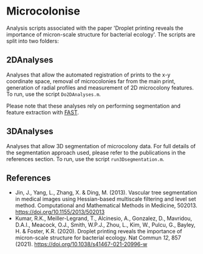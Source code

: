 # Microcolonise

Analysis scripts associated with the paper 'Droplet printing reveals the importance of micron-scale structure for bacterial ecology'. The scripts are split into two folders:

## 2DAnalyses

Analyses that allow the automated registration of prints to the x-y coordinate space, removal of microcolonies far from the main print, generation of radial profiles and measurement of 2D microcolony features. To run, use the script `Do2DAnalyses.m`.

Please note that these analyses rely on performing segmentation and feature extraction with [FAST](https://github.com/Pseudomoaner/FAST).

## 3DAnalyses

Analyses that allow 3D segmentation of microcolony data. For full details of the segmentation approach used, please refer to the publications in the references section. To run, use the script `run3Dsegmentation.m`.

## References

- Jin, J., Yang, L., Zhang, X. & Ding, M. (2013). Vascular tree segmentation in medical images using Hessian-based multiscale filtering and level set method. Computational and Mathematical Methods in Medicine, 502013. https://doi.org/10.1155/2013/502013
- Kumar, R.K., Meiller-Legrand, T., Alcinesio, A., Gonzalez, D., Mavridou, D.A.I., Meacock, O.J., Smith, W.P.J., Zhou, L., Kim, W., Pulcu, G., Bayley, H. & Foster, K.R. (2020). Droplet printing reveals the importance of micron-scale structure for bacterial ecology. Nat Commun *12*, 857 (2021). https://doi.org/10.1038/s41467-021-20996-w
